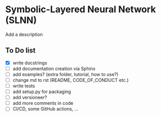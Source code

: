 # Symbolic-Layered Neural Network (SLNN)

Add a description

## To Do list

- [x] write docstrings
- [ ] add documentation creation via Sphinx
- [ ] add examples? (extra folder, tutorial, how to use?)
- [ ] change md to rst (README, CODE_OF_CONDUCT etc.)
- [ ] write tests
- [ ] add setup.py for packaging
- [ ] add versioneer?
- [ ] add more comments in code
- [ ] CI/CD, some GitHub actions, ...